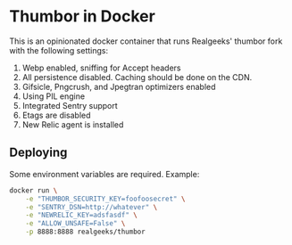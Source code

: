 # Thumbor in Docker

This is an opinionated docker container that runs Realgeeks' thumbor fork with the following settings:

1. Webp enabled, sniffing for Accept headers
2. All persistence disabled. Caching should be done on the CDN.
3. Gifsicle, Pngcrush, and Jpegtran optimizers enabled
4. Using PIL engine
5. Integrated Sentry support
6. Etags are disabled
7. New Relic agent is installed

## Deploying

Some environment variables are required.  Example:

```bash
docker run \
    -e "THUMBOR_SECURITY_KEY=foofoosecret" \
    -e "SENTRY_DSN=http://whatever" \
    -e "NEWRELIC_KEY=adsfasdf" \
    -e "ALLOW_UNSAFE=False" \
    -p 8888:8888 realgeeks/thumbor
```
